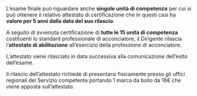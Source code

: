L’esame finale può riguardare anche **singole unità di competenza** per cui si può ottenere il relativo attestato di certificazione che in questi casi ha **valore per 5 anni dalla data del suo rilascio**.

A seguito di avvenuta certificazione di **tutte le 15 unità di competenza** costituenti lo standard professionale di acconciatore, il Dirigente rilascia l’**attestato di abilitazione** all’esercizio della professione di acconciatore.

L’attestato viene rilasciato in data successiva alla comunicazione dell’esito dell’esame.

Il rilascio dell’attestato richiede di presentarsi fisicamente presso gli uffici regionali del Servizio competente portando 1 marca da bollo da 16€ che viene apposta sull’attestato.
